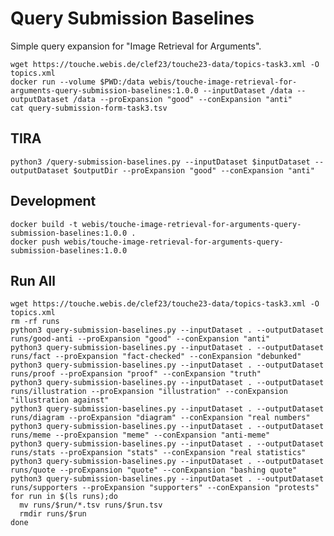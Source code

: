 Query Submission Baselines
==========================
Simple query expansion for "Image Retrieval for Arguments".

```
wget https://touche.webis.de/clef23/touche23-data/topics-task3.xml -O topics.xml
docker run --volume $PWD:/data webis/touche-image-retrieval-for-arguments-query-submission-baselines:1.0.0 --inputDataset /data --outputDataset /data --proExpansion "good" --conExpansion "anti"
cat query-submission-form-task3.tsv
```


TIRA
----
`python3 /query-submission-baselines.py --inputDataset $inputDataset --outputDataset $outputDir --proExpansion "good" --conExpansion "anti"`


Development
-----------
```
docker build -t webis/touche-image-retrieval-for-arguments-query-submission-baselines:1.0.0 .
docker push webis/touche-image-retrieval-for-arguments-query-submission-baselines:1.0.0
```


Run All
-------
```
wget https://touche.webis.de/clef23/touche23-data/topics-task3.xml -O topics.xml
rm -rf runs
python3 query-submission-baselines.py --inputDataset . --outputDataset runs/good-anti --proExpansion "good" --conExpansion "anti"
python3 query-submission-baselines.py --inputDataset . --outputDataset runs/fact --proExpansion "fact-checked" --conExpansion "debunked"
python3 query-submission-baselines.py --inputDataset . --outputDataset runs/proof --proExpansion "proof" --conExpansion "truth"
python3 query-submission-baselines.py --inputDataset . --outputDataset runs/illustration --proExpansion "illustration" --conExpansion "illustration against"
python3 query-submission-baselines.py --inputDataset . --outputDataset runs/diagram --proExpansion "diagram" --conExpansion "real numbers"
python3 query-submission-baselines.py --inputDataset . --outputDataset runs/meme --proExpansion "meme" --conExpansion "anti-meme"
python3 query-submission-baselines.py --inputDataset . --outputDataset runs/stats --proExpansion "stats" --conExpansion "real statistics"
python3 query-submission-baselines.py --inputDataset . --outputDataset runs/quote --proExpansion "quote" --conExpansion "bashing quote"
python3 query-submission-baselines.py --inputDataset . --outputDataset runs/supporters --proExpansion "supporters" --conExpansion "protests"
for run in $(ls runs);do
  mv runs/$run/*.tsv runs/$run.tsv
  rmdir runs/$run
done
```

